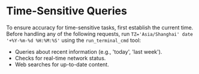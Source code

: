 # Time-Sensitive Queries

To ensure accuracy for time-sensitive tasks, first establish the current time. Before handling any of the following requests, run `TZ='Asia/Shanghai' date '+%Y-%m-%d %H:%M:%S'` using the `run_terminal_cmd` tool:

- Queries about recent information (e.g., 'today', 'last week').
- Checks for real-time network status.
- Web searches for up-to-date content.
